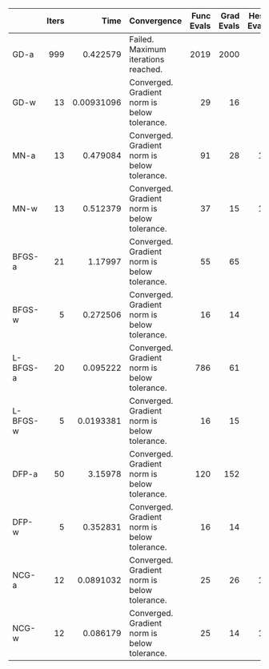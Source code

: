 |          |   Iters |       Time | Convergence                                  |   Func Evals |   Grad Evals |   Hess Evals |
|:---------|--------:|-----------:|:---------------------------------------------|-------------:|-------------:|-------------:|
| GD-a     |     999 | 0.422579   | Failed. Maximum iterations reached.          |         2019 |         2000 |            0 |
| GD-w     |      13 | 0.00931096 | Converged. Gradient norm is below tolerance. |           29 |           16 |            0 |
| MN-a     |      13 | 0.479084   | Converged. Gradient norm is below tolerance. |           91 |           28 |           14 |
| MN-w     |      13 | 0.512379   | Converged. Gradient norm is below tolerance. |           37 |           15 |           14 |
| BFGS-a   |      21 | 1.17997    | Converged. Gradient norm is below tolerance. |           55 |           65 |            0 |
| BFGS-w   |       5 | 0.272506   | Converged. Gradient norm is below tolerance. |           16 |           14 |            0 |
| L-BFGS-a |      20 | 0.095222   | Converged. Gradient norm is below tolerance. |          786 |           61 |            0 |
| L-BFGS-w |       5 | 0.0193381  | Converged. Gradient norm is below tolerance. |           16 |           15 |            0 |
| DFP-a    |      50 | 3.15978    | Converged. Gradient norm is below tolerance. |          120 |          152 |            0 |
| DFP-w    |       5 | 0.352831   | Converged. Gradient norm is below tolerance. |           16 |           14 |            0 |
| NCG-a    |      12 | 0.0891032  | Converged. Gradient norm is below tolerance. |           25 |           26 |           13 |
| NCG-w    |      12 | 0.086179   | Converged. Gradient norm is below tolerance. |           25 |           14 |           13 |